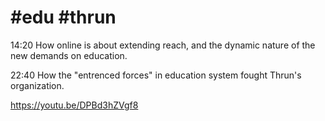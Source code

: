 # #edu #thrun

14:20 How online is about extending reach, and the dynamic nature of
the new demands on education.

22:40 How the "entrenced forces" in education system fought Thrun's
organization.

https://youtu.be/DPBd3hZVgf8











